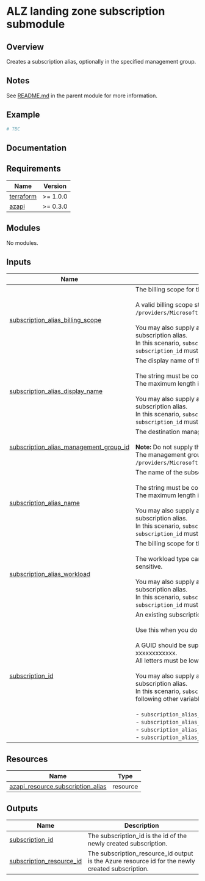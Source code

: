<!-- BEGIN_TF_DOCS -->
# ALZ landing zone subscription submodule

## Overview

Creates a subscription alias, optionally in the specified management group.

## Notes

See [README.md](../../README.md) in the parent module for more information.

## Example

```terraform
# TBC
```

## Documentation
<!-- markdownlint-disable MD033 -->

## Requirements

| Name | Version |
|------|---------|
| <a name="requirement_terraform"></a> [terraform](#requirement\_terraform) | >= 1.0.0 |
| <a name="requirement_azapi"></a> [azapi](#requirement\_azapi) | >= 0.3.0 |

## Modules

No modules.

<!-- markdownlint-disable MD013 -->
## Inputs

| Name | Description | Type | Default | Required |
|------|-------------|------|---------|:--------:|
| <a name="input_subscription_alias_billing_scope"></a> [subscription\_alias\_billing\_scope](#input\_subscription\_alias\_billing\_scope) | The billing scope for the new subscription alias.<br><br>  A valid billing scope starts with `/providers/Microsoft.Billing/billingAccounts/` and is case sensitive.<br><br>  You may also supply an empty string if you do not want to create a new subscription alias.<br>  In this scenario, `subscription_alias_enabled` should be set to `false` and `subscription_id` must be supplied. | `string` | `""` | no |
| <a name="input_subscription_alias_display_name"></a> [subscription\_alias\_display\_name](#input\_subscription\_alias\_display\_name) | The display name of the subscription alias.<br><br>  The string must be comprised of a-z, A-Z, 0-9, -, \_ and space.<br>  The maximum length is 63 characters.<br><br>  You may also supply an empty string if you do not want to create a new subscription alias.<br>  In this scenario, `subscription_alias_enabled` should be set to `false` and `subscription_id` must be supplied. | `string` | `""` | no |
| <a name="input_subscription_alias_management_group_id"></a> [subscription\_alias\_management\_group\_id](#input\_subscription\_alias\_management\_group\_id) | The destination management group ID for the new subscription.<br><br>  **Note:** Do not supply the display name.<br>  The management group ID forms part of the Azure resource ID. E.g.,<br>  `/providers/Microsoft.Management/managementGroups/{managementGroupId}`. | `string` | `""` | no |
| <a name="input_subscription_alias_name"></a> [subscription\_alias\_name](#input\_subscription\_alias\_name) | The name of the subscription alias.<br><br>  The string must be comprised of a-z, A-Z, 0-9, - and \_.<br>  The maximum length is 63 characters.<br><br>  You may also supply an empty string if you do not want to create a new subscription alias.<br>  In this scenario, `subscription_alias_enabled` should be set to `false` and `subscription_id` must be supplied. | `string` | `""` | no |
| <a name="input_subscription_alias_workload"></a> [subscription\_alias\_workload](#input\_subscription\_alias\_workload) | The billing scope for the new subscription alias.<br><br>  The workload type can be either `Production` or `DevTest` and is case sensitive.<br><br>  You may also supply an empty string if you do not want to create a new subscription alias.<br>  In this scenario, `subscription_alias_enabled` should be set to `false` and `subscription_id` must be supplied. | `string` | `""` | no |
| <a name="input_subscription_id"></a> [subscription\_id](#input\_subscription\_id) | An existing subscription id.<br><br>  Use this when you do not want the nmodule to create a new subscription.<br><br>  A GUID should be supplied in the format xxxxxxxx-xxxx-xxxx-xxxx-xxxxxxxxxxxx.<br>  All letters must be lowercase.<br><br>  You may also supply an empty string if you want to create a new subscription alias.<br>  In this scenario, `subscription_alias_enabled` should be set to `true` and the following other variables must be supplied:<br><br>  - `subscription_alias_name`<br>  - `subscription_alias_display_name`<br>  - `subscription_alias_billing_scope`<br>  - `subscription_alias_workload` | `string` | `""` | no |

## Resources

| Name | Type |
|------|------|
| [azapi_resource.subscription_alias](https://registry.terraform.io/providers/azure/azapi/latest/docs/resources/resource) | resource |

## Outputs

| Name | Description |
|------|-------------|
| <a name="output_subscription_id"></a> [subscription\_id](#output\_subscription\_id) | The subscription\_id is the id of the newly created subscription. |
| <a name="output_subscription_resource_id"></a> [subscription\_resource\_id](#output\_subscription\_resource\_id) | The subscription\_resource\_id output is the Azure resource id for the newly created subscription. |



<!-- END_TF_DOCS -->